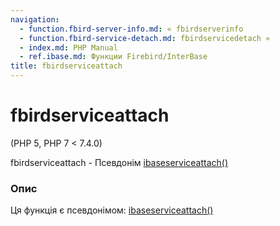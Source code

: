 ```yaml
---
navigation:
  - function.fbird-server-info.md: « fbirdserverinfo
  - function.fbird-service-detach.md: fbirdservicedetach »
  - index.md: PHP Manual
  - ref.ibase.md: Функции Firebird/InterBase
title: fbirdserviceattach
---
```

# fbirdserviceattach

(PHP 5, PHP 7 < 7.4.0)

fbirdserviceattach - Псевдонім [ibaseserviceattach()](function.ibase-service-attach.md)

### Опис

Ця функція є псевдонімом: [ibaseserviceattach()](function.ibase-service-attach.md)
